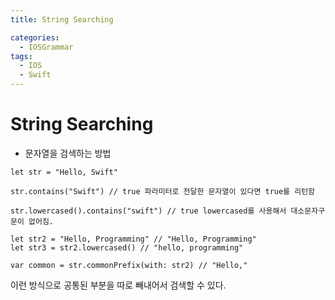 ```yaml
---
title: String Searching

categories:
  - IOSGrammar
tags:
  - IOS
  - Swift
---
```


# String Searching
- 문자열을 검색하는 방법

~~~
let str = "Hello, Swift"

str.contains("Swift") // true 파라미터로 전달한 문자열이 있다면 true를 리턴함

str.lowercased().contains("swift") // true lowercased를 사용해서 대소문자구문이 없어짐.

let str2 = "Hello, Programming" // "Hello, Programming"
let str3 = str2.lowercased() // "hello, programming"

var common = str.commonPrefix(with: str2) // "Hello,"
~~~
이런 방식으로 공통된 부분을 따로 빼내어서 검색할 수 있다.